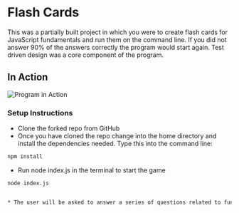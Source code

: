 # Flash Cards

This was a partially built project in which you were to create flash cards for JavaScript fundamentals and run them on the command line. If you did not answer 90% of the answers correctly the program would start again.  Test driven design was a core component of the program.

## In Action

![Program in Action](https://media.giphy.com/media/U2LOUvF7XqaZgL0yDI/giphy.gif)

### Setup Instructions

* Clone the forked repo from GitHub
* Once you have cloned the repo change into the home directory and install the dependencies needed.  Type this into the command line:
```bash
npm install
```
* Run node index.js in the terminal to start the game
```bash
node index.js


* The user will be asked to answer a series of questions related to fundamental topics in JavaScript.  If they do not get 90% of them correct the game will continue to run until that score is achieved.  The user can always use control C to exit the game.
